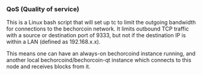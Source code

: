 ### QoS (Quality of service) ###

This is a Linux bash script that will set up tc to limit the outgoing bandwidth for connections to the bechorcoin network. It limits outbound TCP traffic with a source or destination port of 9333, but not if the destination IP is within a LAN (defined as 192.168.x.x).

This means one can have an always-on bechorcoind instance running, and another local bechorcoind/bechorcoin-qt instance which connects to this node and receives blocks from it.

